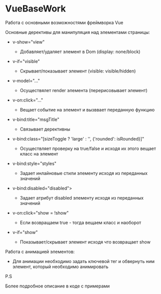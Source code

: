 # VueBaseWork
Работа с основными возможностями фреймворка Vue

Основные дерективы для манипуляция над элементами страницы:

 - v-show="view"
   - Добавляет/удаляет элемент в Dom (display: none/block)

 - v-if="visible"
   - Скрывает/показывает элемент (visible: visible/hidden)
 
 - v-model="..." 
   - Осуществялет render элемента (перерисовывает элемент)
 
 - v-on:click="..."
   - Вещает событие на элемент и вызввает переданную функцию
 
 - v-bind:title="msgTitle"
   - Связывает дерективны
 
 - v-bind:class="[sizeToggle ? 'large' : '', {'rounded': isRounded}]"
   - Осуществляет проверку на true/false и исходя их этого вещает класс на элемент 
 
 - v-bind:style="styles"
   - Задает инлайновые стили элементу исходя из переданных значений
 
 - v-bind:disabled="disabled">
   - Задает атрибут disabled элементу исходя из переданных значений
 
 - v-on:click="show = !show"
   - Если возвращаем true - тогда вещаем класс и наоборот
 
 - v-if="show"
   - Показывает/скрывает элемент исходя что возвращает show

Работа с анимацией элементов:

 - Для анимации необходимо задать ключевой тег <transition></transition> и обвернуть ним элемент, который необходимо анимировать 
 
 P.S

Более подробное описание в коде с примерами 
 
